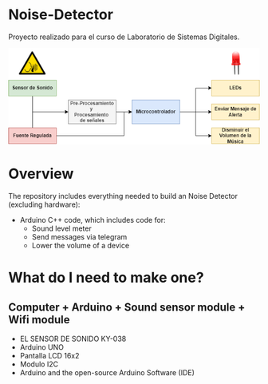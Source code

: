 # Noise-Detector
Proyecto realizado para el curso de Laboratorio de Sistemas Digitales. 

![block diagram](Images/modulos.png)


# Overview
The repository includes everything needed to build an Noise Detector (excluding hardware):

- Arduino C++ code, which includes code for:
  - Sound level meter
  - Send messages via telegram
  - Lower the volume of a device

# What do I need to make one?
## Computer + Arduino + Sound sensor module + Wifi module

- EL SENSOR DE SONIDO KY-038 
- Arduino UNO
- Pantalla LCD 16x2
- Modulo I2C
- Arduino and the open-source Arduino Software (IDE)


